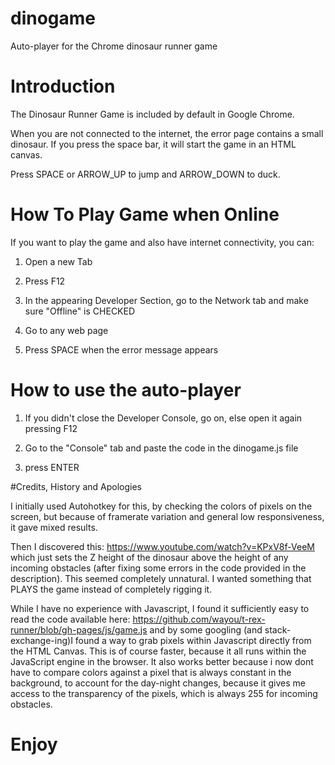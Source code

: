 # dinogame
Auto-player for the Chrome dinosaur runner game

# Introduction
The Dinosaur Runner Game is included by default in Google Chrome.

When you are not connected to the internet, the error page contains a small dinosaur. If you press the space bar, it will start the game in an HTML canvas.

Press SPACE or ARROW_UP to jump and ARROW_DOWN to duck.
# How To Play Game when Online
If you want to play the game and also have internet connectivity, you can:

1. Open a new Tab

2. Press F12 

3. In the appearing Developer Section, go to the Network tab and make sure "Offline" is CHECKED

4. Go to any web page

5. Press SPACE when the error message appears

# How to use the auto-player
1. If you didn't close the Developer Console, go on, else open it again pressing F12

2. Go to the "Console" tab and paste the code in the dinogame.js file

3. press ENTER

#Credits, History and Apologies

I initially used Autohotkey for this, by checking the colors of pixels on the screen, but because of framerate variation and general low responsiveness, it gave mixed results.

Then I discovered this:
https://www.youtube.com/watch?v=KPxV8f-VeeM
which just sets the Z height of the dinosaur above the height of any incoming obstacles (after fixing some errors in the code provided in the description). This seemed completely unnatural. I wanted something that PLAYS the game instead of completely rigging it.

While I have no experience with Javascript, I found it sufficiently easy to read the code available here: https://github.com/wayou/t-rex-runner/blob/gh-pages/js/game.js and by some googling (and stack-exchange-ing)I found a way to grab pixels within Javascript directly from the HTML Canvas. This is of course faster, because it all runs within the JavaScript engine in the browser. It also works better because i now dont have to compare colors against a pixel that is always constant in the background, to account for the day-night changes, because it gives me access to the transparency of the pixels, which is always 255 for incoming obstacles.

# Enjoy
